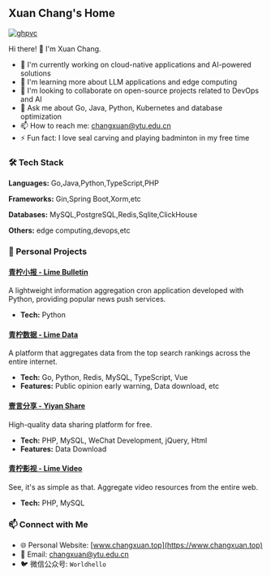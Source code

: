 ## Xuan Chang's Home 

[![ghpvc](https://komarev.com/ghpvc/?username=chxcode)](https://komarev.com/ghpvc/?username=chxcode)

Hi there! 👋 I'm Xuan Chang.


- 🔭 I'm currently working on cloud-native applications and AI-powered solutions
- 🌱 I'm learning more about LLM applications and edge computing
- 👯 I'm looking to collaborate on open-source projects related to DevOps and AI
- 💬 Ask me about Go, Java, Python, Kubernetes and database optimization
- 📫 How to reach me: [changxuan@ytu.edu.cn](mailto:changxuan@ytu.edu.cn)
- ⚡ Fun fact: I love seal carving and playing badminton in my free time

### 🛠 Tech Stack
**Languages:** Go,Java,Python,TypeScript,PHP

**Frameworks:** Gin,Spring Boot,Xorm,etc

**Databases:** MySQL,PostgreSQL,Redis,Sqlite,ClickHouse

**Others:** edge computing,devops,etc




### 🌟 Personal Projects

#### [青柠小报 - Lime Bulletin](https://mp.weixin.qq.com/s/NxlG3Ld1-Q0cuJL7HaLDiQ)
A lightweight information aggregation cron application developed with Python, providing popular news push services.
- **Tech:** Python

#### [青柠数据 - Lime Data](https://data.qingning99.cn)
A platform that aggregates data from the top search rankings across the entire internet.
- **Tech:** Go, Python, Redis, MySQL, TypeScript, Vue
- **Features:** Public opinion early warning, Data download, etc

#### [壹言分享 - Yiyan Share](https://www.qingning99.cn/index.php)
High-quality data sharing platform for free.
- **Tech:** PHP, MySQL, WeChat Development, jQuery, Html
- **Features:** Data Download

#### [青柠影视 - Lime Video](https://v.qingning99.cn/index.php)
See, it's as simple as that. Aggregate video resources from the entire web.
- **Tech:** PHP, MySQL

### 📫 Connect with Me

- 🌐 Personal Website: [www.changxuan.top](https://www.changxuan.top)
- 📧 Email: [changxuan@ytu.edu.cn](mailto:changxuan@ytu.edu.cn)
- 🐦 微信公众号: `Worldhello`
